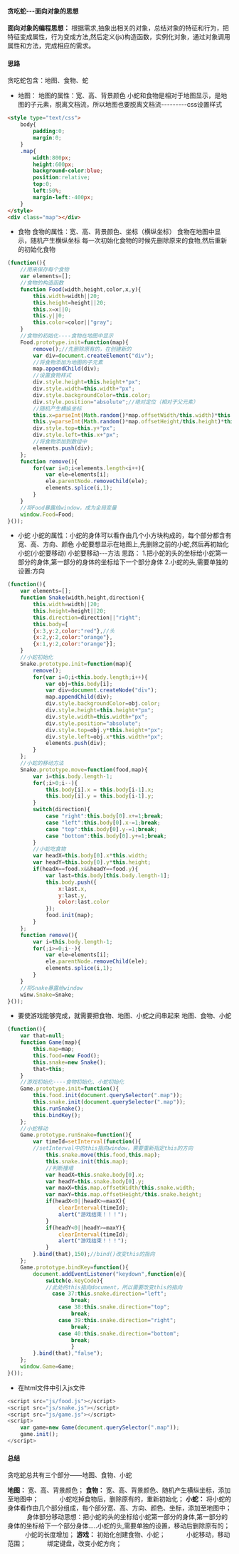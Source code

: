 #### 贪吃蛇---面向对象的思想
**面向对象的编程思想：** 根据需求,抽象出相关的对象，总结对象的特征和行为，把特征变成属性，行为变成方法,然后定义(js)构造函数，实例化对象，通过对象调用属性和方法，完成相应的需求。
#### 思路
贪吃蛇包含：地图、食物、蛇

 - 地图：
地图的属性：宽、高、背景颜色
小蛇和食物是相对于地图显示，是地图的子元素，脱离文档流，所以地图也要脱离文档流---------css设置样式
```html
<style type="text/css">
	body{
		padding:0;
		margin:0;
	}
	.map{
		width:800px;
		height:600px;
		background-color:blue;
		position:relative;
		top:0;
		left:50%;
		margin-left:-400px;
	}
</style>
<div class="map"></div>
```
 - 食物
食物的属性：宽、高、背景颜色、坐标（横纵坐标）
食物在地图中显示，随机产生横纵坐标
 每一次初始化食物的时候先删除原来的食物,然后重新的初始化食物
```javascript
(function(){
	//用来保存每个食物
	var elements=[];
	//食物的构造函数
	function Food(width,height,color,x,y){
		this.width=width||20;
		this.height=height||20;
		this.x=x||0;
		this.y||0;
		this.color=color||"gray";
	}
	//食物的初始化----食物在地图中显示
	Food.prototype.init=function(map){
		remove();//先删除原有的，在创建新的
		var div=document.createElement("div");
		//将食物添加为地图的子元素
		map.appendChild(div);
		//设置食物样式
		div.style.height=this.height+"px";
		div.style.width=this.width+"px";
		div.style.backgroundColor=this.color;
		div.style.position="absolute";//绝对定位（相对于父元素）
		//随机产生横纵坐标
		this.x=parseInt(Math.random()*map.offsetWidth/this.width)*this.width;
		this.y=parseInt(Math.random()*map.offsetHeight/this.height)*this.height;
		div.style.top=this.y+"px";
		div.style.left=this.x+"px";
		//将食物添加到数组中
		elements.push(div);
	};
	function remove(){
		for(var i=0;i<elements.length<i++){
			var ele=elements[i];
			ele.parentNode.removeChild(ele);
			elements.splice(i,1);
		}
	}
	//将Food暴露给window，成为全局变量
	window.Food=Food;
}());
```
 - 小蛇
小蛇的属性：小蛇的身体可以看作由几个小方块构成的，每个部分都含有宽、高、方向、颜色
小蛇要想显示在地图上,先删除之前的小蛇,然后再初始化小蛇(小蛇要移动)
 小蛇要移动---方法
思路：
1.把小蛇的头的坐标给小蛇第一部分的身体,第一部分的身体的坐标给下一个部分身体
2.小蛇的头,需要单独的设置:方向
```javascript
(function(){
	var elements=[];
	function Snake(width,height,direction){
		this.width=width||20;
		this.height=height||20;
		this.direction=direction||"right";
		this.body=[
		{x:3,y:2,color:"red"},//头
		{x:2,y:2,color:"orange"},
		{x:1,y:2,color:"orange"}];
    }
    //小蛇初始化
    Snake.prototype.init=function(map){
    	remove();
    	for(var i=0;i<this.body.length;i++){
    		var obj=this.body[i];
    		var div=document.createNode("div");
    		map.appendChild(div);
    		div.style.backgroundColor=obj.color;
    		div.style.height=this.height+"px";
    		div.style.width=this.width+"px";
    		div.style.position="absolute";
    		div.style.top=obj.y*this.height+"px";
    		div.style.left=obj.x*this.width+"px";
    		elements.push(div);
    	}
    };
    //小蛇的移动方法
    Snake.prototype.move=function(food,map){
    	var i=this.body.length-1;
    	for(;i>0;i--){
    		this.body[i].x = this.body[i-1].x;
        	this.body[i].y = this.body[i-1].y;
    	}
    	switch(direction){
    		case "right":this.body[0].x+=1;break;
    		case "left":this.body[0].x-=1;break;
    		case "top":this.body[0].y-=1;break;
    		case "bottom":this.body[0].y+=1;break;
    	}
    	//小蛇吃食物
    	var headX=this.body[0].x*this.width;
    	var headY=this.body[0].y*this.height;
    	if(headX==food.x&&headY==food.y){
    		var last=this.body[this.body.length-1];
    		this.body.push({
				x:last.x,
				y:last.y,
				color:last.color
			});
			food.init(map);
    	}
    };
    function remove(){
		var i=this.body.length-1;
		for(;i>=0;i--){
			var ele=elements[i];
			ele.parentNode.removeChild(ele);
			elements.splice(i,1);
		}
	}
	//将Snake暴露给window
	winw.Snake=Snake;
}());
```
 - 要使游戏能够完成，就需要把食物、地图、小蛇之间串起来 
地图、食物、小蛇

```javascript
(function(){
	var that=null;
	function Game(map){
		this.map=map;
		this.food=new Food();
		this.snake=new Snake();
		that=this;
	}
	//游戏初始化----食物初始化、小蛇初始化
	Game.prototype.init=function(){
		this.food.init(document.querySelector(".map"));
		this.snake.init(document.querySelector(".map"));
		this.runSnake();
		this.bindKey();
	};
	//小蛇移动
	Game.prototype.runSnake=function(){
		var timeId=setInterval(function(){
		//setInterval中的this指向window，需要重新指定this的方向
			this.snake.move(this.food,this.map);
			this.snake.init(this.map);
			//判断撞墙
			var headX=this.snake.body[0].x;
			var headY=this.snake.body[0].y;
			var maxX=this.map.offsetWidth/this.snake.width;
			var maxY=this.map.offsetHeight/this.snake.height;
			if(headX<0||headX>=maxX){
				clearInterval(timeId);
				alert("游戏结束！！！");
			}
			if(headY<0||headY>=maxY){
				clearInterval(timeId);
				alert("游戏结束！！！");
			}
		}.bind(that),150);//bind()改变this的指向
	};
	Game.prototype.bindKey=function(){
		document.addEventListener("keydown",function(e){
			switch(e.keyCode){
			//此处的this指向document，所以需要改变this的指向
			  case 37:this.snake.direction="left";
                    break;
                case 38:this.snake.direction="top";
                    break;
                case 39:this.snake.direction="right";
                    break;
                case 40:this.snake.direction="bottom";
                    break;
                    }
		}.bind(that),"false");
	};
	window.Game=Game;
}());
```

 - 在html文件中引入js文件

```javascript
<script src="js/food.js"></script>
<script src="js/snake.js"></script>
<script src="js/game.js"></script>
<script>
    var game=new Game(document.querySelector(".map"));
    game.init();
</script>
```
#### 总结
贪吃蛇总共有三个部分——地图、食物、小蛇

**地图：** 宽、高、背景颜色；
**食物：** 宽、高、背景颜色、随机产生横纵坐标，添加至地图中；
&nbsp;&nbsp;&nbsp;&nbsp;&nbsp;&nbsp;&nbsp;&nbsp;&nbsp;&nbsp;&nbsp;小蛇吃掉食物后，删除原有的，重新初始化；
**小蛇：** 将小蛇的身体看作由几个部分组成，每个部分宽、高、方向、颜色、坐标，添加至地图中；
&nbsp;&nbsp;&nbsp;&nbsp;&nbsp;&nbsp;&nbsp;&nbsp;&nbsp;&nbsp;&nbsp;身体部分移动思想：把小蛇的头的坐标给小蛇第一部分的身体,第一部分的身体的坐标给下一个部分身体.....小蛇的头,需要单独的设置，移动后删除原有的；
&nbsp;&nbsp;&nbsp;&nbsp;&nbsp;&nbsp;&nbsp;&nbsp;&nbsp;&nbsp;小蛇的长度增加；
**游戏：** 初始化创建食物、小蛇；
&nbsp;&nbsp;&nbsp;&nbsp;&nbsp;&nbsp;&nbsp;&nbsp;&nbsp;&nbsp;&nbsp;小蛇移动，移动范围；
&nbsp;&nbsp;&nbsp;&nbsp;&nbsp;&nbsp;&nbsp;&nbsp;&nbsp;&nbsp;&nbsp;绑定键盘，改变小蛇方向；
